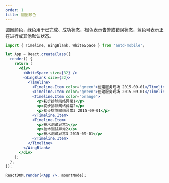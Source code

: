 ```yaml
---
order: 1
title: 圆圈颜色
---
```


圆圈颜色，绿色用于已完成、成功状态，橙色表示告警或错误状态，蓝色可表示正在进行或其他默认状态。

````jsx
import { Timeline, WingBlank, WhiteSpace } from 'antd-mobile';

let App = React.createClass({
  render() {
    return (
      <div>
        <WhiteSpace size={32} />
        <WingBlank size={32}>
          <Timeline>
            <Timeline.Item color="green">创建服务现场 2015-09-01</Timeline.Item>
            <Timeline.Item color="green">创建服务现场 2015-09-01</Timeline.Item>
            <Timeline.Item color="orange">
              <p>初步排除网络异常1</p>
              <p>初步排除网络异常2</p>
              <p>初步排除网络异常3 2015-09-01</p>
            </Timeline.Item>
            <Timeline.Item>
              <p>技术测试异常1</p>
              <p>技术测试异常2</p>
              <p>技术测试异常3 2015-09-01</p>
            </Timeline.Item>
          </Timeline>
        </WingBlank>
      </div>
    );
  },
});

ReactDOM.render(<App />, mountNode);
````

<style>
  .demo-preview-wrapper .demo-preview-scroller * { box-sizing: border-box; }
</style>
